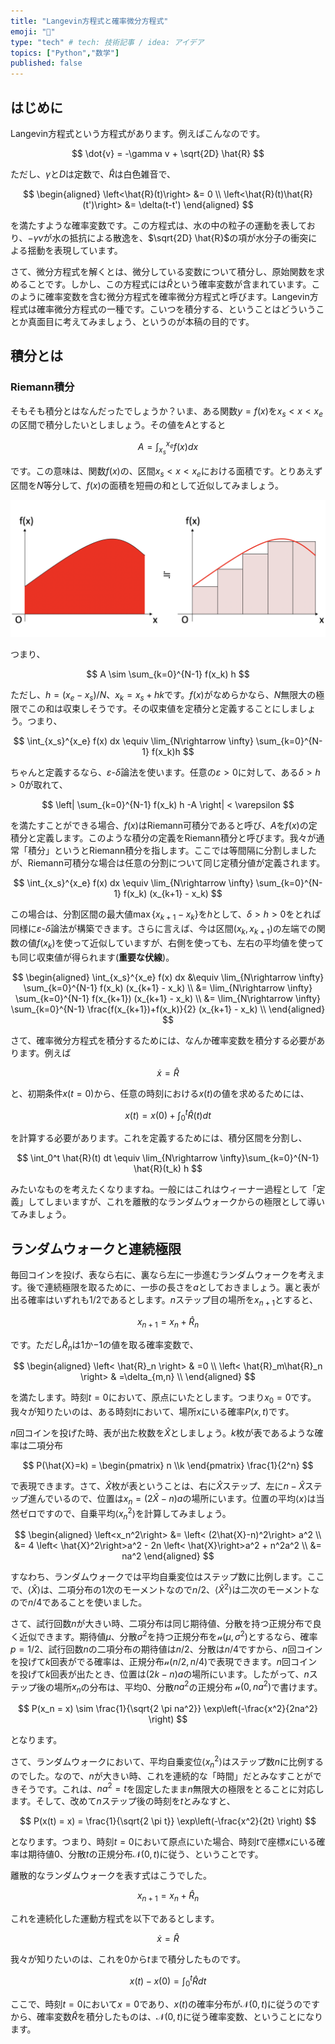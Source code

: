 ```yaml
---
title: "Langevin方程式と確率微分方程式"
emoji: "🤖"
type: "tech" # tech: 技術記事 / idea: アイデア
topics: ["Python","数学"]
published: false
---
```


## はじめに

Langevin方程式という方程式があります。例えばこんなのです。

$$
\dot{v} = -\gamma v + \sqrt{2D} \hat{R}
$$

ただし、$\gamma$と$D$は定数で、$\hat{R}$は白色雑音で、

$$
\begin{aligned}
\left<\hat{R}(t)\right> &= 0 \\
\left<\hat{R}(t)\hat{R}(t')\right> &= \delta(t-t')
\end{aligned}
$$

を満たすような確率変数です。この方程式は、水の中の粒子の運動を表しており、$-\gamma v$が水の抵抗による散逸を、$\sqrt{2D} \hat{R}$の項が水分子の衝突による揺動を表現しています。

さて、微分方程式を解くとは、微分している変数について積分し、原始関数を求めることです。しかし、この方程式には$\hat{R}$という確率変数が含まれています。このように確率変数を含む微分方程式を確率微分方程式と呼びます。Langevin方程式は確率微分方程式の一種です。こいつを積分する、ということはどういうことか真面目に考えてみましょう、というのが本稿の目的です。

## 積分とは

### Riemann積分

そもそも積分とはなんだったでしょうか？いま、ある関数$y=f(x)$を$x_s < x < x_e$の区間で積分したいとしましょう。その値を$A$とすると

$$
A = \int_{x_s}^{x_e} f(x) dx
$$

です。この意味は、関数$f(x)$の、区間$x_s < x < x_e$における面積です。とりあえず区間を$N$等分して、$f(x)$の面積を短冊の和として近似してみましょう。

![langevin_equation/riemann.png](langevin_equation/riemann.png)

つまり、

$$
A \sim \sum_{k=0}^{N-1} f(x_k) h
$$

ただし、$h = (x_e-x_s)/N$、$x_k = x_s + hk$です。$f(x)$がなめらかなら、$N$無限大の極限でこの和は収束しそうです。その収束値を定積分と定義することにしましょう。つまり、

$$
\int_{x_s}^{x_e} f(x) dx \equiv \lim_{N\rightarrow \infty} \sum_{k=0}^{N-1} f(x_k)h
$$

ちゃんと定義するなら、$\varepsilon$-$\delta$論法を使います。任意の$\varepsilon>0$に対して、ある$\delta > h > 0$が取れて、

$$
\left| \sum_{k=0}^{N-1} f(x_k) h  -A \right| < \varepsilon
$$

を満たすことができる場合、$f(x)$はRiemann可積分であると呼び、$A$を$f(x)$の定積分と定義します。このような積分の定義をRiemann積分と呼びます。我々が通常「積分」というとRiemann積分を指します。ここでは等間隔に分割しましたが、Riemann可積分な場合は任意の分割について同じ定積分値が定義されます。

$$
\int_{x_s}^{x_e} f(x) dx \equiv \lim_{N\rightarrow \infty} \sum_{k=0}^{N-1} f(x_k) (x_{k+1} - x_k)
$$

この場合は、分割区間の最大値$\max\{x_{k+1} - x_k\}$を$h$として、$\delta > h > 0$をとれば同様に$\varepsilon$-$\delta$論法が構築できます。さらに言えば、今は区間$(x_k, x_{k+1})$の左端での関数の値$f(x_k)$を使って近似していますが、右側を使っても、左右の平均値を使っても同じ収束値が得られます(**重要な伏線**)。

$$
\begin{aligned}
\int_{x_s}^{x_e} f(x) dx &\equiv \lim_{N\rightarrow \infty} \sum_{k=0}^{N-1} f(x_k) (x_{k+1} - x_k) \\
&= \lim_{N\rightarrow \infty} \sum_{k=0}^{N-1} f(x_{k+1}) (x_{k+1} - x_k) \\
&= \lim_{N\rightarrow \infty} \sum_{k=0}^{N-1} \frac{f(x_{k+1})+f(x_k)}{2} (x_{k+1} - x_k) \\
\end{aligned}
$$

さて、確率微分方程式を積分するためには、なんか確率変数を積分する必要があります。例えば

$$
\dot{x} = \hat{R}
$$

と、初期条件$x(t=0)$から、任意の時刻における$x(t)$の値を求めるためには、

$$
x(t) = x(0) + \int_0^t \hat{R}(t) dt
$$

を計算する必要があります。これを定義するためには、積分区間を分割し、

$$
\int_0^t \hat{R}(t) dt \equiv \lim_{N\rightarrow \infty}\sum_{k=0}^{N-1} \hat{R}(t_k) h
$$

みたいなものを考えたくなりますね。一般にはこれはウィーナー過程として「定義」してしまいますが、これを離散的なランダムウォークからの極限として導いてみましょう。

## ランダムウォークと連続極限

毎回コインを投げ、表なら右に、裏なら左に一歩進むランダムウォークを考えます。後で連続極限を取るために、一歩の長さを$a$としておきましょう。裏と表が出る確率はいずれも1/2であるとします。$n$ステップ目の場所を$x_{n+1}$とすると、

$$
x_{n+1} = x_n + \hat{R}_n
$$

です。ただし$\hat{R}_n$は$1$か$-1$の値を取る確率変数で、

$$
\begin{aligned}
\left< \hat{R}_n \right> & =0 \\
\left< \hat{R}_m\hat{R}_n \right> & =\delta_{m,n} \\
\end{aligned}
$$

を満たします。時刻$t=0$において、原点にいたとします。つまり$x_0 = 0$です。我々が知りたいのは、ある時刻$t$において、場所$x$にいる確率$P(x,t)$です。

$n$回コインを投げた時、表が出た枚数を$\hat{X}$としましょう。$k$枚が表であるような確率は二項分布

$$
P(\hat{X}=k) = 
\begin{pmatrix}
n \\k
\end{pmatrix}
\frac{1}{2^n}
$$

で表現できます。さて、$\hat{X}$枚が表ということは、右に$\hat{X}$ステップ、左に$n-\hat{X}$ステップ進んでいるので、位置は$x_n = (2\hat{X} -n)a$の場所にいます。位置の平均$\left<x\right>$は当然ゼロですので、自乗平均$\left<x_n^2\right>$を計算してみましょう。

$$
\begin{aligned}
\left<x_n^2\right> &= \left< (2\hat{X}-n)^2\right> a^2 \\
&= 4 \left< \hat{X}^2\right>a^2 - 2n \left< \hat{X}\right>a^2 + n^2a^2 \\
&= na^2
\end{aligned}
$$

すなわち、ランダムウォークでは平均自乗変位はステップ数に比例します。ここで、$\left<\hat{X}\right>$は、二項分布の1次のモーメントなので$n/2$、$\left<\hat{X}^2\right>$は二次のモーメントなので$n/4$であることを使いました。

さて、試行回数$n$が大きい時、二項分布は同じ期待値、分散を持つ正規分布で良く近似できます。期待値$\mu$、分散$\sigma^2$を持つ正規分布を$\mathcal{n}(\mu, \sigma^2)$とするなら、確率$p=1/2$、試行回数$n$の二項分布の期待値は$n/2$、分散は$n/4$ですから、$n$回コインを投げて$k$回表がでる確率は、正規分布$\mathcal{n}(n/2, n/4)$で表現できます。$n$回コインを投げて$k$回表が出たとき、位置は$(2k-n)a$の場所にいます。したがって、$n$ステップ後の場所$x_n$の分布は、平均$0$、分散$na^2$の正規分布 $\mathcal{n}(0, na^2)$で書けます。

$$
P(x_n = x) \sim \frac{1}{\sqrt{2 \pi na^2}} \exp\left(-\frac{x^2}{2na^2} \right)
$$

となります。

さて、ランダムウォークにおいて、平均自乗変位$\left<x_n^2\right>$はステップ数$n$に比例するのでした。なので、$n$が大きい時、これを連続的な「時間」だとみなすことができそうです。これは、$na^2=t$を固定したまま$n$無限大の極限をとることに対応します。そして、改めて$n$ステップ後の時刻を$t$とみなすと、

$$
P(x(t) = x) = \frac{1}{\sqrt{2 \pi t}} \exp\left(-\frac{x^2}{2t} \right)
$$

となります。つまり、時刻$t=0$において原点にいた場合、時刻$t$で座標$x$にいる確率は期待値0、分散$t$の正規分布$\mathcal{N}(0,t)$に従う、ということです。

離散的なランダムウォークを表す式はこうでした。

$$
x_{n+1} = x_n + \hat{R}_n
$$

これを連続化した運動方程式を以下であるとします。

$$
\dot{x} = \hat{R}
$$

我々が知りたいのは、これを$0$から$t$まで積分したものです。

$$
x(t) - x(0) = \int_0^t \hat{R} dt
$$

ここで、時刻$t=0$において$x=0$であり、$x(t)$の確率分布が$\mathcal{N}(0,t)$に従うのですから、確率変数$\hat{R}$を積分したものは、$\mathcal{N}(0,t)$に従う確率変数、ということになります。
